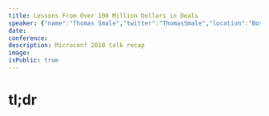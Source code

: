 ```yaml
---
title: Lessons From Over 100 Million Dollars in Deals
speaker: {"name":"Thomas Smale","twitter":"ThomasSmale","location":"Boston and London","description":"Founder of FE International. We help sell online businesses. Speaker. Columnist at https://t.co/AZs6NVl3tI","verified":false,"image":"https://pbs.twimg.com/profile_images/560388726820323328/y6DXcyiD.jpeg","website":"http://feinternational.com"}
date:
conference:
description: Microconf 2018 talk recap
image:
isPublic: true
---
```


# tl;dr
